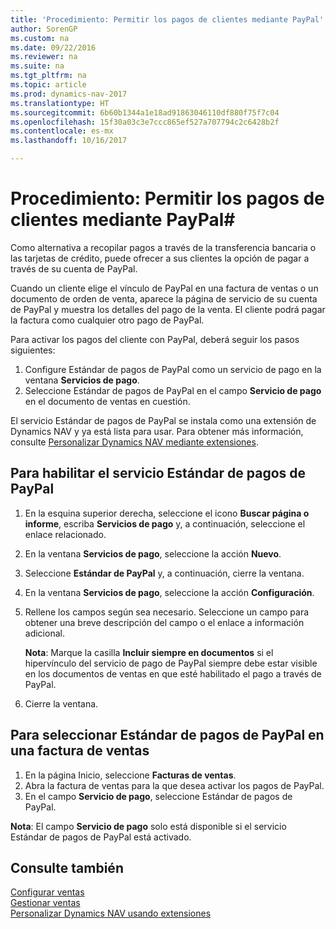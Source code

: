 ```yaml
---
title: 'Procedimiento: Permitir los pagos de clientes mediante PayPal'
author: SorenGP
ms.custom: na
ms.date: 09/22/2016
ms.reviewer: na
ms.suite: na
ms.tgt_pltfrm: na
ms.topic: article
ms.prod: dynamics-nav-2017
ms.translationtype: HT
ms.sourcegitcommit: 6b60b1344a1e18ad91863046110df880f75f7c04
ms.openlocfilehash: 15f30a03c3e7ccc865ef527a707794c2c6428b2f
ms.contentlocale: es-mx
ms.lasthandoff: 10/16/2017

---
```


# <a name="how-to-enable-customer-payments-through-paypal"></a>Procedimiento: Permitir los pagos de clientes mediante PayPal#
Como alternativa a recopilar pagos a través de la transferencia bancaria o las tarjetas de crédito, puede ofrecer a sus clientes la opción de pagar a través de su cuenta de PayPal.

Cuando un cliente elige el vínculo de PayPal en una factura de ventas o un documento de orden de venta, aparece la página de servicio de su cuenta de PayPal y muestra los detalles del pago de la venta. El cliente podrá pagar la factura como cualquier otro pago de PayPal.

Para activar los pagos del cliente con PayPal, deberá seguir los pasos siguientes:

1. Configure Estándar de pagos de PayPal como un servicio de pago en la ventana **Servicios de pago**.
2. Seleccione Estándar de pagos de PayPal en el campo **Servicio de pago** en el documento de ventas en cuestión.

El servicio Estándar de pagos de PayPal se instala como una extensión de Dynamics NAV y ya está lista para usar. Para obtener más información, consulte [Personalizar Dynamics NAV mediante extensiones](ui-extensions.md).

## <a name="to-enable-the-paypal-payments-standard-service"></a>Para habilitar el servicio Estándar de pagos de PayPal
1. En la esquina superior derecha, seleccione el icono **Buscar página o informe**, escriba **Servicios de pago** y, a continuación, seleccione el enlace relacionado.  
2. En la ventana **Servicios de pago**, seleccione la acción **Nuevo**.
3. Seleccione **Estándar de PayPal** y, a continuación, cierre la ventana.
4. En la ventana **Servicios de pago**, seleccione la acción **Configuración**.
5. Rellene los campos según sea necesario. Seleccione un campo para obtener una breve descripción del campo o el enlace a información adicional.

    **Nota**: Marque la casilla **Incluir siempre en documentos** si el hipervínculo del servicio de pago de PayPal siempre debe estar visible en los documentos de ventas en que esté habilitado el pago a través de PayPal.

6. Cierre la ventana.

## <a name="to-select-paypal-payments-standard-on-a-sales-invoice"></a>Para seleccionar Estándar de pagos de PayPal en una factura de ventas
1. En la página Inicio, seleccione **Facturas de ventas**.
2. Abra la factura de ventas para la que desea activar los pagos de PayPal.
3. En el campo **Servicio de pago**, seleccione Estándar de pagos de PayPal.

**Nota**: El campo **Servicio de pago** solo está disponible si el servicio Estándar de pagos de PayPal está activado.   

## <a name="see-also"></a>Consulte también  
[Configurar ventas](sales-setup-sales.md)  
[Gestionar ventas](sales-manage-sales.md)  
[Personalizar Dynamics NAV usando extensiones](ui-extensions.md)

